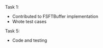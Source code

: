 Task 1: 
- Contributed to FSFTBuffer implementation
- Wrote test cases

Task 5: 
- Code and testing
